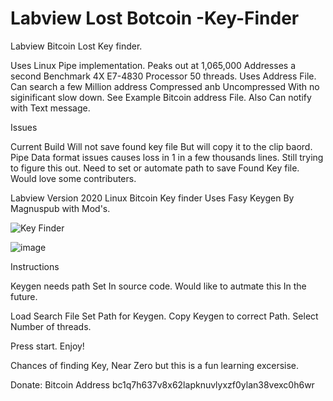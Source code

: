 # Labview Lost Botcoin -Key-Finder
 Labview Bitcoin Lost Key finder.

Uses Linux  Pipe implementation. Peaks out at 1,065,000 Addresses a second
Benchmark 4X  E7-4830 Processor 50 threads. Uses Address File.
Can search a few Million address Compressed anb Uncompressed With no siginificant slow down. 
See Example Bitcoin address File. Also Can notify with Text message. 

Issues

 Current Build Will not save found key file But will copy it to the clip baord. 
 Pipe Data format issues causes loss in 1 in a few thousands lines. Still trying to figure this out. 
 Need to set or automate path to save Found Key file.  Would love some contributers. 

Labview Version 2020 Linux Bitcoin Key finder
Uses Fasy Keygen By Magnuspub with Mod's. 




![Key Finder](https://user-images.githubusercontent.com/36019554/180500126-c5626ea6-956f-4d81-bfd4-71770173cb0f.jpg)


![image](https://user-images.githubusercontent.com/36019554/180504578-4b60d449-202d-447c-a6a3-1f7897ef04b1.png)


Instructions

Keygen needs path Set In source code. Would like to autmate this In the future. 

Load Search File
Set Path for Keygen.
Copy Keygen to correct Path. 
Select Number of threads. 

Press start. Enjoy! 

Chances of finding Key, Near Zero but this is a fun learning excersise. 


Donate: Bitcoin Address  bc1q7h637v8x62lapknuvlyxzf0ylan38vexc0h6wr


